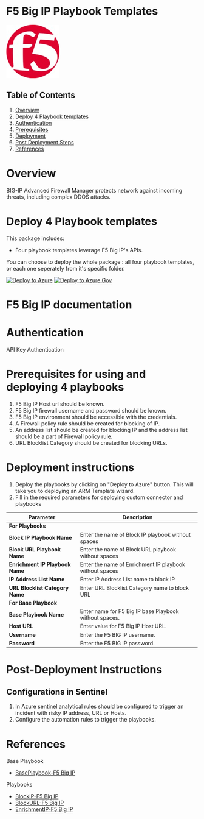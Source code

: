 # F5 Big IP Playbook Templates

![F5 big ip](./Playbooks/logo.jpg)


## Table of Contents

1. [Overview](#overview)
1. [Deploy 4 Playbook templates](#deploy)
1. [Authentication](#authentication)
1. [Prerequisites](#prerequisites)
1. [Deployment](#deployment)
1. [Post Deployment Steps](#postdeployment)
1. [References](#references)


<a name="overview">

# Overview

BIG-IP Advanced Firewall Manager protects network against incoming threats, including complex DDOS attacks.


<a name="deploy">

# Deploy 4 Playbook templates
This package includes:
* Four playbook templates leverage F5 Big IP's APIs.

You can choose to deploy the whole package : all four playbook templates, or each one seperately from it's specific folder.

[![Deploy to Azure](https://aka.ms/deploytoazurebutton)](https://portal.azure.com/#create/Microsoft.Template/uri/https%3A%2Fraw.githubusercontent.com/dharmaAccenture/Azure-Sentinel/F5BigIP/Playbooks/F5BigIP/azuredeploy.json)  [![Deploy to Azure Gov](https://aka.ms/deploytoazuregovbutton)](https://portal.azure.com/#create/Microsoft.Template/uri/https%3A%2Fraw.githubusercontent.com/dharmaAccenture/Azure-Sentinel/F5BigIP/Playbooks/F5BigIP/azuredeploy.json)  


# F5 Big IP documentation 

<a name="authentication">

# Authentication
API Key Authentication

<a name="prerequisites">

# Prerequisites for using and deploying 4 playbooks
1. F5 Big IP Host url should be known.
2. F5 Big IP firewall username and password should be known.
3. F5 Big IP environment should be accessible with the credentials.
4. A Firewall policy rule should be created for blocking of IP.
5. An address list should be created for blocking IP and the address list should be a part of Firewall policy rule.
7. URL Blocklist Category should be created for blocking URLs.

<a name="deployment">

# Deployment instructions 
1. Deploy the playbooks by clicking on "Deploy to Azure" button. This will take you to deploying an ARM Template wizard.
2. Fill in the required parameters for deploying custom connector and playbooks

| Parameter  | Description |
| ------------- | ------------- |
|**For Playbooks**|                 |
| **Block IP Playbook Name**|Enter the name of Block IP playbook without spaces |
| **Block URL Playbook Name**|Enter the name of Block URL playbook without spaces |
| **Enrichment IP Playbook Name**|Enter the name of Enrichment IP playbook without spaces |
| **IP Address List Name** | Enter IP Address List name to block IP |
| **URL Blocklist Category Name** | Enter URL Blocklist Category name to block URL |
|**For Base Playbook**|                             |
|**Base Playbook Name**|Enter name for F5 Big IP base Playbook without spaces.|
|**Host URL**|Enter value for F5 Big IP Host URL.|
|**Username**|Enter the F5 BIG IP username.|
|**Password**|Enter the F5 BIG IP password.|

<a name="postdeployment">

# Post-Deployment Instructions 
## Configurations in Sentinel
1. In Azure sentinel analytical rules should be configured to trigger an incident with risky IP address, URL or Hosts. 
2. Configure the automation rules to trigger the playbooks.


<a name="references">

#  References

Base Playbook
* [BasePlaybook-F5 Big IP](/Playbooks/BasePlaybook-F5BigIP/readme.md)

Playbooks
* [BlockIP-F5 Big IP](/Playbooks/BlockIP-F5BigIP/readme.md)
* [BlockURL-F5 Big IP](/Playbooks/BlockURL-F5BigIP/readme.md)
* [EnrichmentIP-F5 Big IP](/Playbooks/EnrichmentIP-F5BigIP/readme.md)


